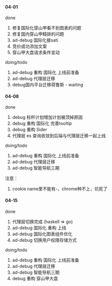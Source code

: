 #### 04-01

done
1. 修复国际化穿山甲看不到图表的问题
2. 修复国内穿山甲精排的问题
3. ad-debug 国际化接sati
4. 竞价成功添加文案
5. 穿山甲大盘请求条件变动

doing/todo
1. ad-debug 重构 国际化 上线前准备
2. ad-debug 代理层迁移
3. debug国内平台迁移荷鲁斯 - waiting

#### 04-08

done
1. debug 标杆计划增加计划被顶掉原因
2. debug 重构 国际化 完善tooltip
3. debug 重构 Sider
4. 代理层 es 查询收敛到后端与代理层迁移一起上线

doing/todo
1. ad-debug 重构 国际化 上线前准备
2. ad-debug 代理层迁移
3. ad-debug 智能导航三期

注意：
1. cookie name里不能有-，chrome种不上，坑死了

#### 04-15
done
1. 代理层切换完成 (haskell => go)
2. ad-debug 国际化 重构 上线
3. ad-debug 国际化图表组件优化
4. ad-debug 切换用户权限存储方式

doing/todo
1. ad-debug 重构 国际化 上线前准备
2. ad-debug 代理层迁移
3. ad-debug 智能导航三期
4. debug 重构 穿山甲大盘
